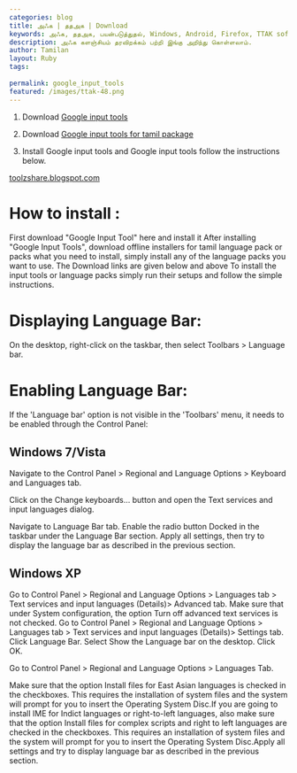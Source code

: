 ```yaml
---
categories: blog
title: அ‍ஃக | ததஅக | Download
keywords: அ‍ஃக, ததஅக, பயன்படுத்துதல், Windows, Android, Firefox, TTAK softwares
description: அ‍ஃக களஞ்சியம் தரவிறக்கம் பற்றி இங்கு அறிந்து கொள்ளலாம்.
author: Tamilan
layout: Ruby
tags: 
 
permalink: google_input_tools
featured: /images/ttak-48.png
---
```


1) Download [Google input tools](https://github.com/ThaniThamizhAkarathiKalanjiyam/tam_ilakiyam/raw/master/Collections/google_input_tools/GoogleInputTools.exe)  


2) Download [Google input tools for tamil package](https://github.com/ThaniThamizhAkarathiKalanjiyam/tam_ilakiyam/raw/master/Collections/google_input_tools/GoogleInputTamil.exe)  


3) Install Google input tools and Google input tools follow the instructions below.  



[toolzshare.blogspot.com](https://toolzshare.blogspot.com/2015/10/google-input-tools-tamil-offline.html)

How to install :
================

First download "Google Input Tool" here and install it 
After installing "Google Input Tools", download offline installers for tamil language pack or packs what you need to install, simply install any of the language packs you want to use. The Download links are given below and above 
To install the input tools or language packs simply run their setups and follow the simple instructions.

Displaying Language Bar:
===========================

On the desktop, right-click on the taskbar, then select Toolbars > Language bar.

Enabling Language Bar:
======================


If the 'Language bar' option is not visible in the 'Toolbars' menu, it needs to be enabled through the Control Panel:

Windows 7/Vista
-------------------

Navigate to the Control Panel > Regional and Language Options > Keyboard and Languages tab.

Click on the Change keyboards… button and open the Text services and input languages dialog.

Navigate to Language Bar tab.
Enable the radio button Docked in the taskbar under the Language Bar section.
Apply all settings, then try to display the language bar as described in the previous section.

Windows XP
---------------------

Go to Control Panel > Regional and Language Options > Languages tab > Text services and input languages (Details)> Advanced tab.
Make sure that under System configuration, the option Turn off advanced text services is not checked.
Go to Control Panel > Regional and Language Options > Languages tab > Text services and input languages (Details)> Settings tab.
Click Language Bar.
Select Show the Language bar on the desktop. Click OK.

Go to Control Panel > Regional and Language Options > Languages Tab.

Make sure that the option Install files for East Asian languages is checked in the checkboxes. This requires the installation of system files and the system will prompt for you to insert the Operating System Disc.If you are going to install IME for Indict languages or right-to-left languages, also make sure that the option Install files for complex scripts and right to left languages are checked in the checkboxes. This requires an installation of system files and the system will prompt for you to insert the Operating System Disc.Apply all settings and try to display language bar as described in the previous section.
